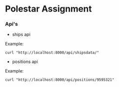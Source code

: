 # Polestar Assignment

### Api's 
- ships api

Example:
```shell script
curl "http://localhost:8000/api/shipsdata/"
```

- positions api

Example:    
```shell script
curl "http://localhost:8000/api/positions/9595321"
```
